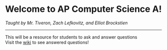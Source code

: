 # Welcome to AP Computer Science A!
*Taught by Mr. Tiveron, Zach Lefkovitz, and Elliot Brockstien*

---
This will be a resource for students to ask and answer questions \
Visit the [wiki](https://github.com/i-am-zach/AP-CS-A/wiki) to see answered questions!
